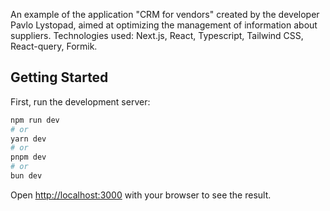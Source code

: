 An example of the application "CRM for vendors" created by the developer Pavlo Lystopad, aimed at optimizing the management of information about suppliers.
Technologies used: Next.js, React, Typescript, Tailwind CSS, React-query, Formik.

## Getting Started

First, run the development server:

```bash
npm run dev
# or
yarn dev
# or
pnpm dev
# or
bun dev
```

Open [http://localhost:3000](http://localhost:3000) with your browser to see the result.
